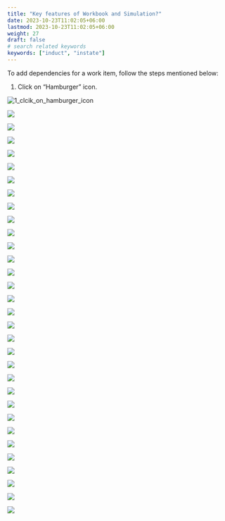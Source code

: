 ```yaml
---
title: "Key features of Workbook and Simulation?"
date: 2023-10-23T11:02:05+06:00
lastmod: 2023-10-23T11:02:05+06:00
weight: 27
draft: false
# search related keywords
keywords: ["induct", "instate"]
---
```



To add dependencies for a work item, follow the steps mentioned below:

1. Click on “Hamburger” icon.

![1_clcik_on_hamburger_icon](https://storage.googleapis.com/ktern-public-files/product-documentation/Simulation/1_clcik_on_hamburger_icon.png)

![](https://storage.googleapis.com/ktern-public-files/product-documentation/Digital%20Projects/Timeline/1-login-page.png)

 

![](https://storage.googleapis.com/ktern-public-files/product-documentation/Digital%20Projects/Timeline/2-project-launchpad.png)

 

![](https://storage.googleapis.com/ktern-public-files/product-documentation/Digital%20Projects/Timeline/3-digital-projects-my-workspace.png)

 

![](https://storage.googleapis.com/ktern-public-files/product-documentation/Digital%20Projects/Timeline/4-plan-timeline.png)

 

![](https://storage.googleapis.com/ktern-public-files/product-documentation/Digital%20Projects/Timeline/5-columns.png)

 

![](https://storage.googleapis.com/ktern-public-files/product-documentation/Digital%20Projects/Timeline/6-filters-i.png)

 

![](https://storage.googleapis.com/ktern-public-files/product-documentation/Digital%20Projects/Timeline/7-filters-ii.png)

 

![](https://storage.googleapis.com/ktern-public-files/product-documentation/Digital%20Projects/Timeline/8-reset-icon.png)

 

![](https://storage.googleapis.com/ktern-public-files/product-documentation/Digital%20Projects/Timeline/9-reset-filters.png)

 

![](https://storage.googleapis.com/ktern-public-files/product-documentation/Digital%20Projects/Timeline/10-insert-new-task-level.png)

 

![](https://storage.googleapis.com/ktern-public-files/product-documentation/Digital%20Projects/Timeline/11-filter-add-new-report.png)

 

![](https://storage.googleapis.com/ktern-public-files/product-documentation/Digital%20Projects/Timeline/12-add-new-report-button.png)

 

![](https://storage.googleapis.com/ktern-public-files/product-documentation/Digital%20Projects/Timeline/13-new-qucik-filter-view.png)

 

![](https://storage.googleapis.com/ktern-public-files/product-documentation/Digital%20Projects/Timeline/14-export-to-excel.png)

 

![](https://storage.googleapis.com/ktern-public-files/product-documentation/Digital%20Projects/Timeline/15-save-button.png)

 

![](https://storage.googleapis.com/ktern-public-files/product-documentation/Digital%20Projects/Timeline/16-help-section.png)

 

![](https://storage.googleapis.com/ktern-public-files/product-documentation/Digital%20Projects/Timeline/17-simulation-expand-button.png)

 

![](https://storage.googleapis.com/ktern-public-files/product-documentation/Digital%20Projects/Timeline/18-simulation-expanded-view.png)

 

![](https://storage.googleapis.com/ktern-public-files/product-documentation/Digital%20Projects/Timeline/19-view-or-hide-filters.png)

 

![](https://storage.googleapis.com/ktern-public-files/product-documentation/Digital%20Projects/Timeline/20-clear-all-filters.png)

 

![](https://storage.googleapis.com/ktern-public-files/product-documentation/Digital%20Projects/Timeline/21-planned-vs-actual.png)

 

![](https://storage.googleapis.com/ktern-public-files/product-documentation/Digital%20Projects/Timeline/22-adding-dependency.png)

 

![](https://storage.googleapis.com/ktern-public-files/product-documentation/Digital%20Projects/Timeline/23-inline-editing-featue.png)

 

![](https://storage.googleapis.com/ktern-public-files/product-documentation/Digital%20Projects/Timeline/24-Gantt-view.png)

 

![](https://storage.googleapis.com/ktern-public-files/product-documentation/Digital%20Projects/Timeline/25-Grid-view.png)

 

![](https://storage.googleapis.com/ktern-public-files/product-documentation/Digital%20Projects/Timeline/26-types-of-view-day-week-month-year.png)

 

![](https://storage.googleapis.com/ktern-public-files/product-documentation/Digital%20Projects/Timeline/27-critical-path.png)

 

![](https://storage.googleapis.com/ktern-public-files/product-documentation/Digital%20Projects/Timeline/28-create-version.png)

 

![](https://storage.googleapis.com/ktern-public-files/product-documentation/Digital%20Projects/Timeline/29-other-created-versions.png)

 

![](https://storage.googleapis.com/ktern-public-files/product-documentation/Digital%20Projects/Timeline/30-required-column.png)

 

![](https://storage.googleapis.com/ktern-public-files/product-documentation/Digital%20Projects/Timeline/31-resource-utilization-hours-and-tasks-per-day.png)